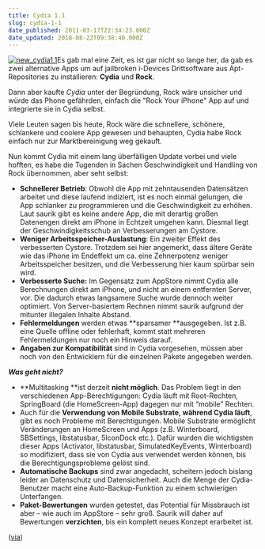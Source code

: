```yaml
---
title: Cydia 1.1
slug: cydia-1-1
date_published: 2011-03-17T22:34:23.000Z
date_updated: 2018-08-22T09:38:40.000Z
---
```


[![new_cydia1.1](//picdump.thafaker.de/2011/03/new_cydia1.1-150x150.jpg)](http://picdump.thafaker.de/2011/03/new_cydia1.1.jpeg)Es gab mal eine Zeit, es ist gar nicht so lange her, da gab es zwei alternative Apps um auf jailbroken i-Devices Drittsoftware aus Apt-Repositories zu installieren: **Cydia** und **Rock**.

Dann aber kaufte *Cydia* unter der Begründung, Rock wäre unsicher und würde das Phone gefährden, einfach die "Rock Your iPhone" App auf und integrierte sie in Cydia selbst.

Viele Leuten sagen bis heute, Rock wäre die schnellere, schönere, schlankere und coolere App gewesen und behaupten, Cydia habe Rock einfach nur zur Marktbereinigung weg gekauft.

Nun kommt Cydia mit einem lang überfälligen Update vorbei und viele hofften, es habe die Tugenden in Sachen Geschwindigkeit und Handling von Rock übernommen, aber seht selbst:

- **Schnellerer Betrieb**: Obwohl die App mit  zehntausenden Datensätzen arbeitet und diese laufend indiziert, ist es  noch einmal gelungen, die App schlanker zu programmieren und die  Geschwindigkeit zu erhöhen. Laut saurik gibt es keine andere App, die  mit derartig großen Datenengen direkt am iPhone in Echtzeit umgehen  kann. Diesmal liegt der Geschwindigkeitsschub an Verbesserungen am  Cystore.
- **Weniger Arbeitsspeicher-Auslastung**: Ein zweiter  Effekt des verbesserten Cystore. Trotzdem sei hier angemerkt, dass  ältere Geräte wie das iPhone im Endeffekt um ca. eine Zehnerpotenz  weniger Arbeitsspeicher besitzen, und die Verbesserung hier kaum spürbar  sein wird.
- **Verbesserte Suche:** Im Gegensatz zum AppStore nimmt  Cydia alle Berechnungen direkt am iPhone, und nicht an einem entfernten  Server, vor. Die dadurch etwas langsamere Suche wurde dennoch weiter  optimiert. Von Server-basiertem Rechnen nimmt saurik aufgrund der  mitunter illegalen Inhalte Abstand.
- **Fehlermeldungen** werden etwas **sparsamer **ausgegeben. Ist z.B. eine Quelle offline oder fehlerhaft, kommt statt mehreren Fehlermeldungen nur noch ein Hinweis darauf.
- **Angaben zur Kompatibilität** sind in Cydia vorgesehen, müssen aber noch von den Entwicklern für die einzelnen Pakete angegeben werden.

***Was geht nicht?***
- **Multitasking **ist derzeit **nicht möglich**.   Das Problem liegt in den verschiedenen App-Berechtigungen: Cydia läuft   mit Root-Rechten, SpringBoard (die HomeScreen-App) dagegen nur mit   “mobile” Rechten.
- Auch für die **Verwendung von Mobile Substrate, während Cydia läuft**,   gibt es noch Probleme mit Berechtigungen. Mobile Substrate ermöglicht   Veränderungen an HomeScreen und Apps (z.B. Winterboard, SBSettings,   libstatusbar, 5IconDock etc.). Dafür wurden die wichtigsten dieser Apps   (Activator, libstatusbar, SimulatedKeyEvents, Winterboard) so   modifiziert, dass sie von Cydia aus verwendet werden können, bis die   Berechtigungsprobleme gelöst sind.
- **Automatische Backups** sind zwar angedacht, scheitern  jedoch bislang leider an Datenschutz  und Datensicherheit. Auch die  Menge der Cydia-Benutzer macht eine  Auto-Backup-Funktion zu einem  schwierigen Unterfangen.
- **Paket-Bewertungen** wurden getestet, das Potential für Missbrauch ist aber – wie auch im AppStore – sehr groß. Saurik will daher auf Bewertungen **verzichten**, bis ein komplett neues Konzept erarbeitet ist.

([via](http://www.benm.at/2011/03/17/cydia-1-1-alle-infos-zur-neuesten-version/#more-4709))
